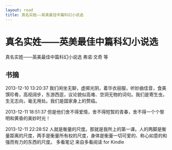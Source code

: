 ```yaml
---
layout: read
title: 真名实姓——英美最佳中篇科幻小说选
---
```


# 真名实姓——英美最佳中篇科幻小说选

真名实姓——英美最佳中篇科幻小说选 弗诺·文奇 等

## 书摘
 
2013-12-10 13:20:37
我们闲坐无聊，虚掷光阴，着华衣丽服，听妙曲佳音，食美馔珍肴，高视阔步，东游西逛，议论貌似高难、空洞无物的词句。我们是寄生虫，生无志向，毫无用处。我们是国家身上的赘癌。
 
2013-12-11 18:51:37
但是他们舍不得爱情，舍不得短暂的青春，舍不得一个个黎明和黄昏的美妙时光！
 
2013-12-11 22:28:52
人就是衡量的尺度。那就是我所上的第一课。人的两脚是衡量距离的尺度，两手是衡量所有权的尺度，身体是衡量一切可爱的、称心如意的和强而有力的东西的尺度。
多看笔记 来自多看阅读 for Kindle


